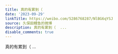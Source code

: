 ```yaml
---
title: 真的有累到（
date: '2023-09-29'
linkTitle: https://weibo.com/5286768287/NlBG6qYSJ
source: 久保田鲤鱼的微博
description: 真的有累到（  ...
disable_comments: true
---
```

真的有累到（  ...